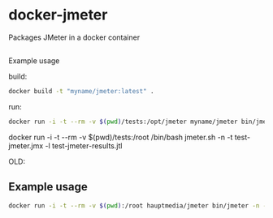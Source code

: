 # docker-jmeter

Packages JMeter in a docker container


## 
Example usage

build:
```bash
docker build -t "myname/jmeter:latest" .
```

run:
```bash
docker run -i -t --rm -v $(pwd)/tests:/opt/jmeter myname/jmeter bin/jmeter -n -t /opt/jmeter/tests/test-jmeter.jmx -l /opt/jmeter/test-jmeter.jtl
```


docker run -i -t --rm -v $(pwd)/tests:/root /bin/bash jmeter.sh -n -t test-jmeter.jmx -l test-jmeter-results.jtl



OLD:

## Example usage

```bash
docker run -i -t --rm -v $(pwd):/root hauptmedia/jmeter bin/jmeter -n -t /root/all_in_one_001.jmx
```
